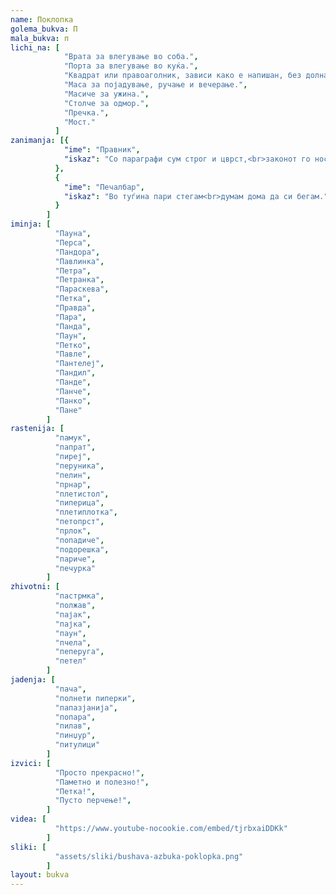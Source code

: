 ```yaml
---
name: Поклопка
golema_bukva: П
mala_bukva: п
lichi_na: [
            "Врата за влегување во соба.",
            "Порта за влегување во куќа.",
            "Квадрат или правоаголник, зависи како е напишан, без долната страна.",
            "Маса за појадување, ручање и вечерање.",
            "Масиче за ужина.",
            "Столче за одмор.",
            "Пречка.",
            "Мост."
          ]
zanimanja: [{
            "ime": "Правник",
            "iskaz": "Со параграфи сум строг и цврст,<br>законот го носам во малиот прст."
          },
          {
            "ime": "Печалбар",
            "iskaz": "Во туѓина пари стегам<br>думам дома да си бегам."
          }
        ]
iminja: [
          "Пауна",
          "Перса",
          "Пандора",
          "Павлинка",
          "Петра",
          "Петранка",
          "Параскева",
          "Петка",
          "Правда",
          "Пара",
          "Панда",
          "Паун",
          "Петко",
          "Павле",
          "Пантелеј",
          "Пандил",
          "Панде",
          "Панче",
          "Панко",
          "Пане"
        ]
rastenija: [
          "памук",
          "папрат",
          "пиреј",
          "перуника",
          "пелин",
          "прнар",
          "плетистол",
          "пиперица",
          "плетиплотка",
          "петопрст",
          "прлок",
          "попадиче",
          "подорешка",
          "париче",
          "печурка"
        ]
zhivotni: [
          "пастрмка",
          "полжав",
          "пајак",
          "пајка",
          "паун",
          "пчела",
          "пеперуга",
          "петел"
        ]
jadenja: [
          "пача",
          "полнети пиперки",
          "папазјанија",
          "попара",
          "пилав",
          "пинџур",
          "питулици"
        ]
izvici: [
          "Просто прекрасно!",
          "Паметно и полезно!",
          "Петка!",
          "Пусто перчење!",
        ]
videa: [
          "https://www.youtube-nocookie.com/embed/tjrbxaiDDKk"
        ]
sliki: [
          "assets/sliki/bushava-azbuka-poklopka.png"
        ]
layout: bukva
---
```

